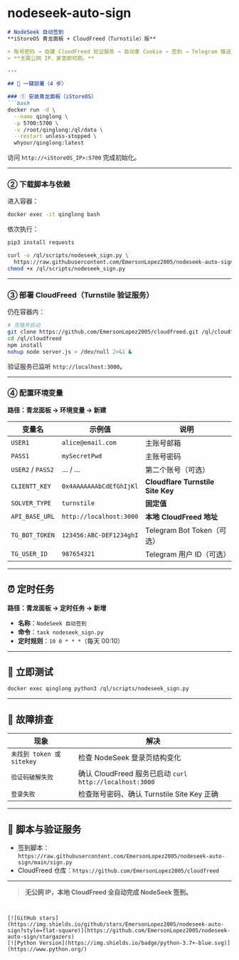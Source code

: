 # nodeseek-auto-sign

```markdown
# NodeSeek 自动签到  
**iStoreOS 青龙面板 + CloudFreed（Turnstile）版**

> 账号密码 → 自建 CloudFreed 验证服务 → 自动拿 Cookie → 签到 → Telegram 推送  
> **无需公网 IP，家宽即可跑。**

---

## 🚀 一键部署（4 步）

### ① 安装青龙面板（iStoreOS）
```bash
docker run -d \
  --name qinglong \
  -p 5700:5700 \
  -v /root/qinglong:/ql/data \
  --restart unless-stopped \
  whyour/qinglong:latest
```
访问 `http://<iStoreOS_IP>:5700` 完成初始化。

---

### ② 下载脚本与依赖
进入容器：
```bash
docker exec -it qinglong bash
```
依次执行：
```bash
pip3 install requests

curl -o /ql/scripts/nodeseek_sign.py \
  https://raw.githubusercontent.com/EmersonLopez2005/nodeseek-auto-sign/main/sign.py
chmod +x /ql/scripts/nodeseek_sign.py
```

---

### ③ 部署 CloudFreed（Turnstile 验证服务）
仍在容器内：
```bash
# 克隆并启动
git clone https://github.com/EmersonLopez2005/cloudfreed.git /ql/cloudfreed
cd /ql/cloudfreed
npm install
nohup node server.js > /dev/null 2>&1 &
```
验证服务已监听 `http://localhost:3000`。

---

### ④ 配置环境变量
**路径：青龙面板 → 环境变量 → 新建**

| 变量名 | 示例值 | 说明 |
|---|---|---|
| `USER1` | `alice@email.com` | 主账号邮箱 |
| `PASS1` | `mySecretPwd` | 主账号密码 |
| `USER2` / `PASS2` | … / … | 第二个账号（可选） |
| `CLIENTT_KEY` | `0x4AAAAAAAbCdEfGhIjKl` | **Cloudflare Turnstile Site Key** |
| `SOLVER_TYPE` | `turnstile` | **固定值** |
| `API_BASE_URL` | `http://localhost:3000` | **本地 CloudFreed 地址** |
| `TG_BOT_TOKEN` | `123456:ABC-DEF1234ghI` | Telegram Bot Token（可选） |
| `TG_USER_ID` | `987654321` | Telegram 用户 ID（可选） |

---

## ⏰ 定时任务
**路径：青龙面板 → 定时任务 → 新增**
- **名称**：`NodeSeek 自动签到`
- **命令**：`task nodeseek_sign.py`
- **定时规则**：`10 0 * * *`（每天 00:10）

---

## 🧪 立即测试
```bash
docker exec qinglong python3 /ql/scripts/nodeseek_sign.py
```

---

## 🔧 故障排查

| 现象 | 解决 |
|---|---|
| `未找到 token 或 sitekey` | 检查 NodeSeek 登录页结构变化 |
| `验证码破解失败` | 确认 CloudFreed 服务已启动 `curl http://localhost:3000` |
| `登录失败` | 检查账号密码、确认 Turnstile Site Key 正确 |

---

## 📄 脚本与验证服务
- 签到脚本：`https://raw.githubusercontent.com/EmersonLopez2005/nodeseek-auto-sign/main/sign.py`  
- CloudFreed 仓库：`https://github.com/EmersonLopez2005/cloudfreed`

---

> **无公网 IP，本地 CloudFreed 全自动完成 NodeSeek 签到。**
```


[![GitHub stars](https://img.shields.io/github/stars/EmersonLopez2005/nodeseek-auto-sign?style=flat-square)](https://github.com/EmersonLopez2005/nodeseek-auto-sign/stargazers)
[![Python Version](https://img.shields.io/badge/python-3.7+-blue.svg)](https://www.python.org/)

